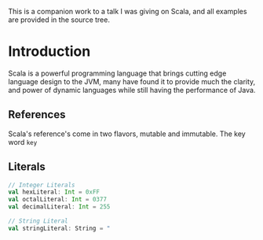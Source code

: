 This is a companion work to a talk I was giving on Scala, and all examples are provided in the source tree. 

# Introduction
Scala is a powerful programming language that brings cutting edge language design to the JVM, many have found it to provide much the clarity, and power of dynamic languages while still having the performance of Java.
## References 
Scala's reference's come in two flavors, mutable and immutable. The key word ```key```
## Literals 
```Scala 
// Integer Literals
val hexLiteral: Int = 0xFF
val octalLiteral: Int = 0377
val decimalLiteral: Int = 255

// String Literal
val stringLiteral: String = "
```